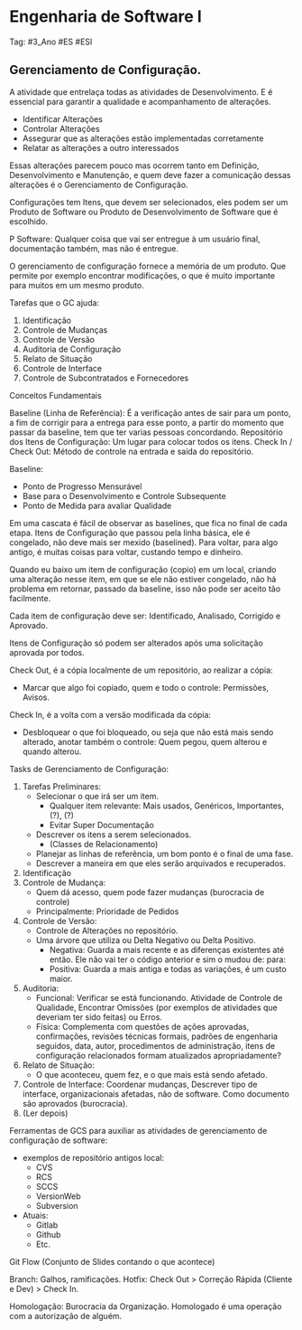 # Engenharia de Software I

Tag: #3_Ano #ES #ESI
## Gerenciamento de Configuração.

A atividade que entrelaça todas as atividades de Desenvolvimento. E é essencial para garantir a qualidade e acompanhamento de alterações.

* Identificar Alterações
* Controlar Alterações
* Assegurar que as alterações estão implementadas corretamente
* Relatar as alterações a outro interessados

Essas alterações parecem pouco mas ocorrem tanto em Definição, Desenvolvimento e Manutenção, e quem deve fazer a comunicação dessas alterações é o Gerenciamento de Configuração.

Configurações tem Itens, que devem ser selecionados, eles podem ser um Produto de Software ou Produto de Desenvolvimento de Software que é escolhido.

P Software: Qualquer coisa que vai ser entregue à um usuário final, documentação também, mas não é entregue.

O gerenciamento de configuração fornece a memória de um produto. Que permite por exemplo encontrar modificações, o que é muito importante para muitos em um mesmo produto.

Tarefas que o GC ajuda:

1. Identificação
2. Controle de Mudanças
3. Controle de Versão
4. Auditoria de Configuração
5. Relato de Situação
6. Controle de Interface
7. Controle de Subcontratados e Fornecedores

Conceitos Fundamentais

Baseline (Linha de Referência): É a verificação antes de sair para um ponto, a fim de corrigir para a entrega para esse ponto, a partir do momento que passar da baseline, tem que ter varias pessoas concordando.
Repositório dos Itens de Configuração: Um lugar para colocar todos os itens.
Check In / Check Out: Método de controle na entrada e saída do repositório.

Baseline:
* Ponto de Progresso Mensurável
* Base para o Desenvolvimento e Controle Subsequente
* Ponto de Medida para avaliar Qualidade

Em uma cascata é fácil de observar as baselines, que fica no final de cada etapa. Itens de Configuração que passou pela linha básica, ele é congelado, não deve mais ser mexido (baselined). Para voltar, para algo antigo, é muitas coisas para voltar, custando tempo e dinheiro.

Quando eu baixo um item de configuração (copio) em um local, criando uma alteração nesse item, em que se ele não estiver congelado, não há problema em retornar, passado da baseline, isso não pode ser aceito tão facilmente.

Cada item de configuração deve ser: Identificado, Analisado, Corrigido e Aprovado.

Itens de Configuração só podem ser alterados após uma solicitação aprovada por todos.

Check Out, é a cópia localmente de um repositório, ao realizar a cópia:
* Marcar que algo foi copiado, quem e todo o controle: Permissões, Avisos.

Check In, é a volta com a versão modificada da cópia:
* Desbloquear o que foi bloqueado, ou seja que não está mais sendo alterado, anotar também o controle: Quem pegou, quem alterou e quando alterou.

Tasks de Gerenciamento de Configuração:
1. Tarefas Preliminares:
	* Selecionar o que irá ser um item.
		* Qualquer item relevante: Mais usados, Genéricos, Importantes, (?), (?)
		* Evitar Super Documentação
	* Descrever os itens a serem selecionados.
		* (Classes de Relacionamento)
	* Planejar as linhas de referência, um bom ponto é o final de uma fase.
	* Descrever a maneira em que eles serão arquivados e recuperados.
2. Identificação
3. Controle de Mudança: 
	* Quem dá acesso, quem pode fazer mudanças (burocracia de controle)
	* Principalmente: Prioridade de Pedidos
4. Controle de Versão: 
	* Controle de Alterações no repositório.
	* Uma árvore que utiliza ou Delta Negativo ou Delta Positivo.
		* Negativa: Guarda a mais recente e as diferenças existentes até então. Ele não vai ter o código anterior e sim o mudou de: para:
		* Positiva: Guarda a mais antiga e todas as variações, é um custo maior.
5. Auditoria: 
	* Funcional: Verificar se está funcionando. Atividade de Controle de Qualidade, Encontrar Omissões (por exemplos de atividades que deveriam ter sido feitas) ou Erros.
	* Física: Complementa com questões de ações aprovadas, confirmações, revisões técnicas formais, padrões de engenharia seguidos, data, autor, procedimentos de administração, itens de configuração relacionados formam atualizados apropriadamente?
6. Relato de Situação:
	* O que aconteceu, quem fez, e o que mais está sendo afetado.
7.  Controle de Interface: Coordenar mudanças, Descrever tipo de interface, organizacionais afetadas, não de software. Como documento são aprovados (burocracia).
8. (Ler depois)

Ferramentas de GCS para auxiliar as atividades de gerenciamento de configuração de software:
* exemplos de repositório antigos local:
	* CVS
	* RCS
	* SCCS
	* VersionWeb
	* Subversion
* Atuais:
	* Gitlab
	* Github
	* Etc.

Git Flow (Conjunto de Slides contando o que acontece)

Branch: Galhos, ramificações.
Hotfix: Check Out > Correção Rápida (Cliente e Dev) > Check In.

Homologação: Burocracia da Organização. Homologado é uma operação com a autorização de alguém.